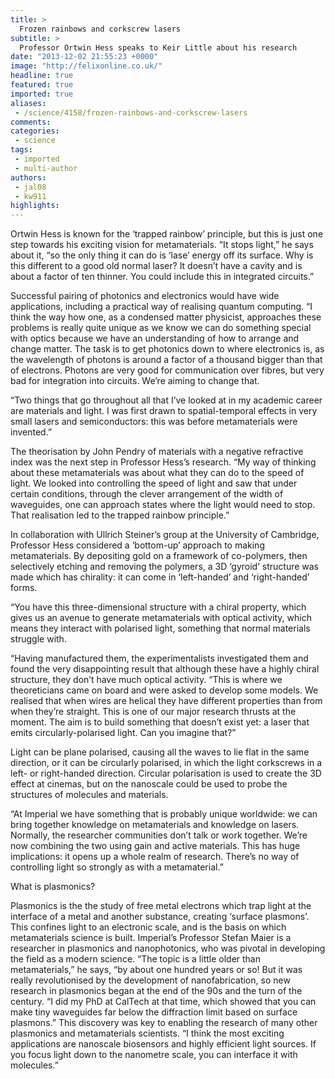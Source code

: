 ```yaml
---
title: >
  Frozen rainbows and corkscrew lasers
subtitle: >
  Professor Ortwin Hess speaks to Keir Little about his research
date: "2013-12-02 21:55:23 +0000"
image: "http://felixonline.co.uk/"
headline: true
featured: true
imported: true
aliases:
 - /science/4158/frozen-rainbows-and-corkscrew-lasers
comments:
categories:
 - science
tags:
 - imported
 - multi-author
authors:
 - jal08
 - kw911
highlights:
---
```


Ortwin Hess is known for the ‘trapped rainbow’ principle, but this is just one step towards his exciting vision for metamaterials. “It stops light,” he says about it, “so the only thing it can do is ‘lase’ energy off its surface. Why is this different to a good old normal laser? It doesn’t have a cavity and is about a factor of ten thinner. You could include this in integrated circuits.”

Successful pairing of photonics and electronics would have wide applications, including a practical way of realising quantum computing. “I think the way how one, as a condensed matter physicist, approaches these problems is really quite unique as we know we can do something special with optics because we have an understanding of how to arrange and change matter. The task is to get photonics down to where electronics is, as the wavelength of photons is around a factor of a thousand bigger than that of electrons. Photons are very good for communication over fibres, but very bad for integration into circuits. We’re aiming to change that.

“Two things that go throughout all that I’ve looked at in my academic career are materials and light. I was first drawn to spatial-temporal effects in very small lasers and semiconductors: this was before metamaterials were invented.”

The theorisation by John Pendry of materials with a negative refractive index was the next step in Professor Hess’s research. “My way of thinking about these metamaterials was about what they can do to the speed of light. We looked into controlling the speed of light and saw that under certain conditions, through the clever arrangement of the width of waveguides, one can approach states where the light would need to stop. That realisation led to the trapped rainbow principle.”

In collaboration with Ullrich Steiner’s group at the University of Cambridge, Professor Hess considered a ‘bottom-up’ approach to making metamaterials. By depositing gold on a framework of co-polymers, then selectively etching and removing the polymers, a 3D ‘gyroid’ structure was made which has chirality: it can come in ‘left-handed’ and ‘right-handed’ forms.

“You have this three-dimensional structure with a chiral property, which gives us an avenue to generate metamaterials with optical activity, which means they interact with polarised light, something that normal materials struggle with.

“Having manufactured them, the experimentalists investigated them and found the very disappointing result that although these have a highly chiral structure, they don’t have much optical activity.
 “This is where we theoreticians came on board and were asked to develop some models. We realised that when wires are helical they have different properties than from when they’re straight. This is one of our major research thrusts at the moment. The aim is to build something that doesn’t exist yet: a laser that emits circularly-polarised light. Can you imagine that?”

Light can be plane polarised, causing all the waves to lie flat in the same direction, or it can be circularly polarised, in which the light corkscrews in a left- or right-handed direction. Circular polarisation is used to create the 3D effect at cinemas, but on the nanoscale could be used to probe the structures of molecules and materials.

“At Imperial we have something that is probably unique worldwide: we can bring together knowledge on metamaterials and knowledge on lasers. Normally, the researcher communities don’t talk or work together. We’re now combining the two using gain and active materials. This has huge implications: it opens up a whole realm of research. There’s no way of controlling light so strongly as with a metamaterial.”

What is plasmonics?

Plasmonics is the the study of free metal electrons which trap light at the interface of a metal and another substance, creating ‘surface plasmons’. This confines light to an electronic scale, and is the basis on which metamaterials science is built.
 Imperial’s Professor Stefan Maier is a researcher in plasmonics and nanophotonics, who was pivotal in developing the field as a modern science. “The topic is a little older than metamaterials,” he says, “by about one hundred years or so! But it was really revolutionised by the development of nanofabrication, so new research in plasmonics began at the end of the 90s and the turn of the century.
 “I did my PhD at CalTech at that time, which showed that you can make tiny waveguides far below the diffraction limit based on surface plasmons.” This discovery was key to enabling the research of many other plasmonics and metamaterials scientists.
 “I think the most exciting applications are nanoscale biosensors and highly efficient light sources. If you focus light down to the nanometre scale, you can interface it with molecules.”
